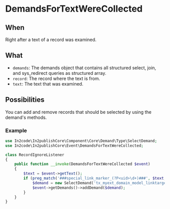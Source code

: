 # DemandsForTextWereCollected

## When

Right after a text of a record was examined.

## What

* `demands`: The demands object that contains all structured select, join, and sys_redirect queries as structured array.
* `record`: The record where the text is from.
* `text`: The text that was examined.

## Possibilities

You can add and remove records that should be selected by using the demand's methods.

### Example

```php
use In2code\In2publishCore\Component\Core\Demand\Type\SelectDemand;
use In2code\In2publishCore\Event\DemandsForTextWereCollected;

class RecordIgnoreListener
{
    public function __invoke(DemandsForTextWereCollected $event)
    {
        $text = $event->getText();
        if (preg_match('###special_link_marker_(?P<uid>\d+)###', $text, $matches)) {
            $demand = new SelectDemand('tx_myext_domain_model_linktarget', '', 'uid', $matches['uid']);
            $event->getDemands()->addDemand($demand);
        }
    }
}
```
